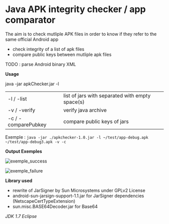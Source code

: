 # Java APK integrity checker / app comparator

The aim is to check mutliple APK files in order to know if they refer to the same official Android app

* check integrity of a list of apk files
* compare public keys between mutliple apk files

TODO : parse Android binary XML

<b>Usage</b>

java -jar apkChecker.jar -l <apks> <options>

<table>
	<tr>
		<td>-l / -list</td><td>list of jars with separated with empty space(s)</td>
	</tr>
	<tr>
		<td>-v / -verify</td><td>verify java archive</td>
	</tr>
	<tr>
		<td>-c / -comparePubkey</td><td>compare public keys of jars</td>
	</tr>
</table>

Exemple : ``java -jar ./apkchecker-1.0.jar -l ~/test/app-debug.apk ~/test/app-debug3.apk -v -c``

<b>Output Exemples</b>

![exemple_success](https://raw.github.com/bertrandmartel/apk-checker/master/success.png)

![exemple_failure](https://raw.github.com/bertrandmartel/apk-checker/master/failure.png)

<b>Library used</b>

* rewrite of JarSigner by Sun Microsystems under GPLv2 License
* android-sun-jarsign-support-1.1.jar for JarSigner dependencies (NetscapeCertTypeExtension)
* sun.misc.BASE64Decoder.jar for Base64

<i>JDK 1.7</i>
<i>Eclipse</i>
